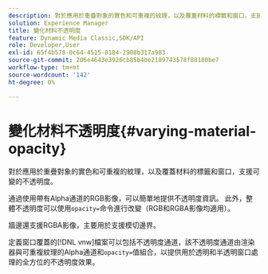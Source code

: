 ```yaml
---
description: 對於應用於重疊對象的實色和可重複的紋理，以及覆蓋材料的標籤和窗口，支援可變的不透明度。
solution: Experience Manager
title: 變化材料不透明度
feature: Dynamic Media Classic,SDK/API
role: Developer,User
exl-id: 65f4b578-0c64-4515-8184-2908b317a983
source-git-commit: 206e4643e3926cb85b4be2189743578f88180be7
workflow-type: tm+mt
source-wordcount: '142'
ht-degree: 0%

---
```


# 變化材料不透明度{#varying-material-opacity}

對於應用於重疊對象的實色和可重複的紋理，以及覆蓋材料的標籤和窗口，支援可變的不透明度。

通過使用帶有Alpha通道的RGB影像，可以簡單地提供不透明度資訊。 此外，整體不透明度可以使用`opacity=`命令進行改變（RGB和RGBA影像均適用）。

牆邊還支援RGBA影像，主要用於支援模切邊界。

定義窗口覆蓋的[!DNL vnw]檔案可以包括不透明度通道，該不透明度通道由渲染器與可重複紋理的Alpha通道和`opacity=`值組合，以提供用於透明和半透明窗口處理的全方位的不透明度效果。
